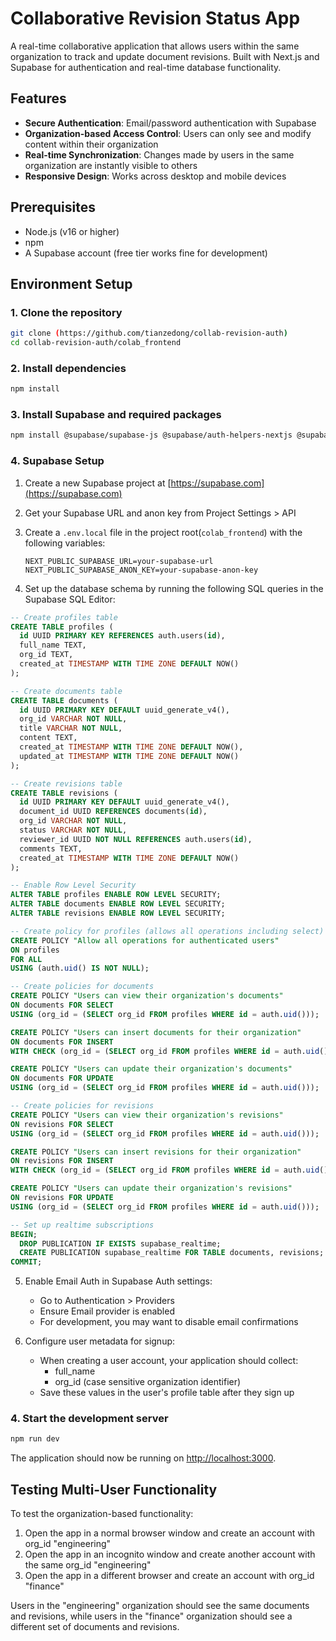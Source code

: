 # Collaborative Revision Status App

A real-time collaborative application that allows users within the same organization to track and update document revisions. Built with Next.js and Supabase for authentication and real-time database functionality.

## Features

- **Secure Authentication**: Email/password authentication with Supabase
- **Organization-based Access Control**: Users can only see and modify content within their organization
- **Real-time Synchronization**: Changes made by users in the same organization are instantly visible to others
- **Responsive Design**: Works across desktop and mobile devices

## Prerequisites

- Node.js (v16 or higher)
- npm
- A Supabase account (free tier works fine for development)

## Environment Setup

### 1. Clone the repository

```bash
git clone (https://github.com/tianzedong/collab-revision-auth)
cd collab-revision-auth/colab_frontend
```

### 2. Install dependencies

```bash
npm install
```

### 3. Install Supabase and required packages
```bash
npm install @supabase/supabase-js @supabase/auth-helpers-nextjs @supabase/auth-helpers-react
```

### 4. Supabase Setup

1. Create a new Supabase project at [https://supabase.com](https://supabase.com)

2. Get your Supabase URL and anon key from Project Settings > API

3. Create a `.env.local` file in the project root(`colab_frontend`) with the following variables:
   ```
   NEXT_PUBLIC_SUPABASE_URL=your-supabase-url
   NEXT_PUBLIC_SUPABASE_ANON_KEY=your-supabase-anon-key
   ```

4. Set up the database schema by running the following SQL queries in the Supabase SQL Editor:

```sql
-- Create profiles table
CREATE TABLE profiles (
  id UUID PRIMARY KEY REFERENCES auth.users(id),
  full_name TEXT,
  org_id TEXT,
  created_at TIMESTAMP WITH TIME ZONE DEFAULT NOW()
);

-- Create documents table
CREATE TABLE documents (
  id UUID PRIMARY KEY DEFAULT uuid_generate_v4(),
  org_id VARCHAR NOT NULL,
  title VARCHAR NOT NULL,
  content TEXT,
  created_at TIMESTAMP WITH TIME ZONE DEFAULT NOW(),
  updated_at TIMESTAMP WITH TIME ZONE DEFAULT NOW()
);

-- Create revisions table
CREATE TABLE revisions (
  id UUID PRIMARY KEY DEFAULT uuid_generate_v4(),
  document_id UUID REFERENCES documents(id),
  org_id VARCHAR NOT NULL,
  status VARCHAR NOT NULL,
  reviewer_id UUID NOT NULL REFERENCES auth.users(id),
  comments TEXT,
  created_at TIMESTAMP WITH TIME ZONE DEFAULT NOW()
);

-- Enable Row Level Security
ALTER TABLE profiles ENABLE ROW LEVEL SECURITY;
ALTER TABLE documents ENABLE ROW LEVEL SECURITY;
ALTER TABLE revisions ENABLE ROW LEVEL SECURITY;

-- Create policy for profiles (allows all operations including select)
CREATE POLICY "Allow all operations for authenticated users"
ON profiles
FOR ALL
USING (auth.uid() IS NOT NULL);

-- Create policies for documents
CREATE POLICY "Users can view their organization's documents" 
ON documents FOR SELECT 
USING (org_id = (SELECT org_id FROM profiles WHERE id = auth.uid()));

CREATE POLICY "Users can insert documents for their organization" 
ON documents FOR INSERT 
WITH CHECK (org_id = (SELECT org_id FROM profiles WHERE id = auth.uid()));

CREATE POLICY "Users can update their organization's documents" 
ON documents FOR UPDATE
USING (org_id = (SELECT org_id FROM profiles WHERE id = auth.uid()));

-- Create policies for revisions
CREATE POLICY "Users can view their organization's revisions" 
ON revisions FOR SELECT 
USING (org_id = (SELECT org_id FROM profiles WHERE id = auth.uid()));

CREATE POLICY "Users can insert revisions for their organization" 
ON revisions FOR INSERT 
WITH CHECK (org_id = (SELECT org_id FROM profiles WHERE id = auth.uid()));

CREATE POLICY "Users can update their organization's revisions" 
ON revisions FOR UPDATE
USING (org_id = (SELECT org_id FROM profiles WHERE id = auth.uid()));

-- Set up realtime subscriptions
BEGIN;
  DROP PUBLICATION IF EXISTS supabase_realtime;
  CREATE PUBLICATION supabase_realtime FOR TABLE documents, revisions;
COMMIT;
```

5. Enable Email Auth in Supabase Auth settings:
   - Go to Authentication > Providers
   - Ensure Email provider is enabled
   - For development, you may want to disable email confirmations

6. Configure user metadata for signup:
   - When creating a user account, your application should collect:
     - full_name
     - org_id (case sensitive organization identifier)
   - Save these values in the user's profile table after they sign up

### 4. Start the development server

```bash
npm run dev
```

The application should now be running on [http://localhost:3000](http://localhost:3000).

## Testing Multi-User Functionality

To test the organization-based functionality:

1. Open the app in a normal browser window and create an account with org_id "engineering"
2. Open the app in an incognito window and create another account with the same org_id "engineering"
3. Open the app in a different browser and create an account with org_id "finance"

Users in the "engineering" organization should see the same documents and revisions, while users in the "finance" organization should see a different set of documents and revisions.